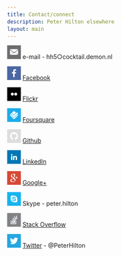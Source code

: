 ```yaml
---
title: Contact/connect
description: Peter Hilton elsewhere
layout: main
---
```


![e-mail](picture/social/minimal/email.png) e-mail - hh5○cocktail.demon.nl

![Facebook](picture/social/minimal/facebook.png) [Facebook](http://www.facebook.com/profile.php?id=578484777)

![Flickr](picture/social/minimal/flickr-2.png) [Flickr](https://www.flickr.com/photos/peterhilton/)

![Foursquare](picture/social/minimal/foursquare.png) [Foursquare](https://foursquare.com/peterhilton)

![Github](picture/social/minimal/github.png) [Github](https://github.com/hilton)

![LinkedIn](picture/social/minimal/linkedin.png) [LinkedIn](http://www.linkedin.com/in/peterhilton)

![Google+](picture/social/minimal/googleplus.png) [Google+](https://plus.google.com/107170847819841716154)

![Skype](picture/social/minimal/skype.png) Skype - peter.hilton

![Stack Overflow](picture/social/minimal/stackoverflow.png) [Stack Overflow](http://stackoverflow.com/users/2670/peter-hilton)

![Twitter](picture/social/minimal/twitter.png) [Twitter](http://twitter.com/PeterHilton) - @PeterHilton
